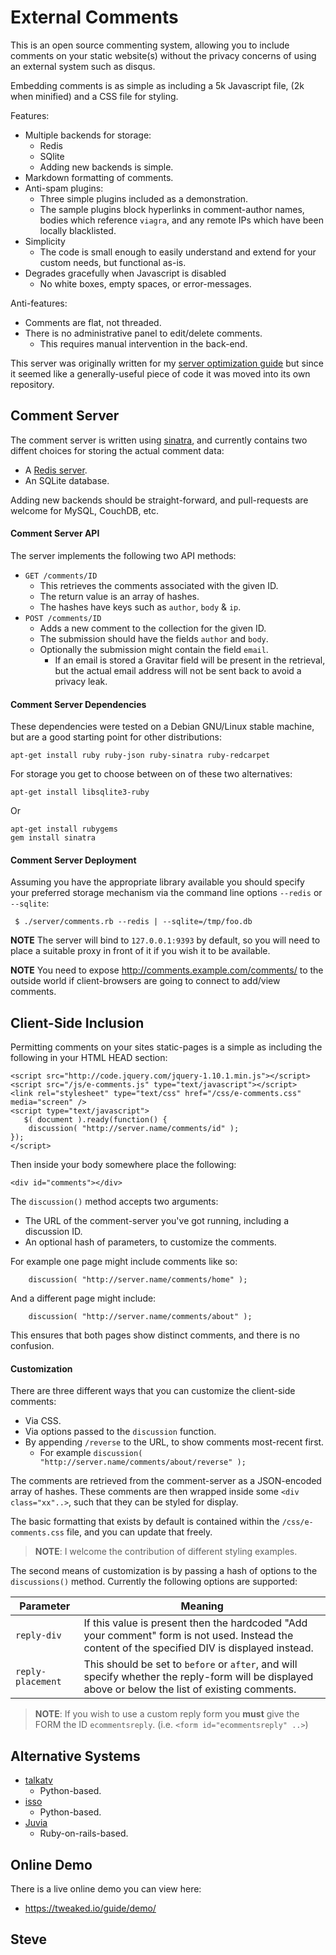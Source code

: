 External Comments
=================

This is an open source commenting system, allowing you to include
comments on your static website(s) without the privacy concerns of
using an external system such as disqus.

Embedding comments is as simple as including a 5k Javascript file,
(2k when minified) and a CSS file for styling.

Features:

* Multiple backends for storage:
   * Redis
   * SQlite
   * Adding new backends is simple.
* Markdown formatting of comments.
* Anti-spam plugins:
   * Three simple plugins included as a demonstration.
   * The sample plugins block hyperlinks in comment-author names, bodies which reference `viagra`, and any remote IPs which have been locally blacklisted.
* Simplicity
   * The code is small enough to easily understand and extend for your custom needs, but functional as-is.
* Degrades gracefully when Javascript is disabled
   * No white boxes, empty spaces, or error-messages.

Anti-features:

* Comments are flat, not threaded.
* There is no administrative panel to edit/delete comments.
   * This requires manual intervention in the back-end.


This server was originally written for my [server optimization guide](http://tweaked.io/) but since it seemed like a generally-useful piece of code it was moved into its own repository.


Comment Server
--------------

The comment server is written using [sinatra](http://www.sinatrarb.com/),
and currently contains two diffent choices for storing the actual comment data:

* A [Redis server](http://redis.io/).
* An SQLite database.

Adding new backends should be straight-forward, and pull-requests are
welcome for MySQL, CouchDB, etc.



#### Comment Server API

The server implements the following two API methods:

* `GET /comments/ID`
   * This retrieves the comments associated with the given ID.
   * The return value is an array of hashes.
   * The hashes have keys such as  `author`, `body` & `ip`.
* `POST /comments/ID`
   * Adds a new comment to the collection for the given ID.
   * The submission should have the fields `author` and `body`.
   * Optionally the submission might contain the field `email`.
       * If an email is stored a Gravitar field will be present in the retrieval, but the actual email address will not be sent back to avoid a privacy leak.


#### Comment Server Dependencies

These dependencies were tested on a Debian GNU/Linux stable machine,
but are a good starting point for other distributions:

    apt-get install ruby ruby-json ruby-sinatra ruby-redcarpet

For storage you get to choose between on of these two alternatives:

    apt-get install libsqlite3-ruby

Or

    apt-get install rubygems
    gem install sinatra


#### Comment Server Deployment

Assuming you have the appropriate library available you should specify
your preferred storage mechanism via the command line options
`--redis` or `--sqlite`:

     $ ./server/comments.rb --redis | --sqlite=/tmp/foo.db

**NOTE** The server will bind to `127.0.0.1:9393` by default, so you
will need to place a suitable proxy in front of it if you wish it to
be available.

**NOTE** You need to expose http://comments.example.com/comments/ to
the outside world if client-browsers are going to connect to add/view comments.


Client-Side Inclusion
---------------------

Permitting comments on your sites static-pages is a simple as including the
following in your HTML HEAD section:

    <script src="http://code.jquery.com/jquery-1.10.1.min.js"></script>
    <script src="/js/e-comments.js" type="text/javascript"></script>
    <link rel="stylesheet" type="text/css" href="/css/e-comments.css" media="screen" />
    <script type="text/javascript">
       $( document ).ready(function() {
        discussion( "http://server.name/comments/id" );
    });
    </script>

Then inside your body somewhere place the following:

    <div id="comments"></div>

The `discussion()` method accepts two arguments:

* The URL of the comment-server you've got running, including a discussion ID.
* An optional hash of parameters, to customize the comments.

For example one page might include comments like so:

        discussion( "http://server.name/comments/home" );

And a different page might include:

        discussion( "http://server.name/comments/about" );

This ensures that both pages show distinct comments, and there is no confusion.



#### Customization

There are three different ways that you can customize the client-side comments:

* Via CSS.
* Via options passed to the `discussion` function.
* By appending `/reverse` to the URL, to show comments most-recent first.
   * For example `discussion( "http://server.name/comments/about/reverse" );`

The comments are retrieved from the comment-server as a JSON-encoded array
of hashes.  These comments are then wrapped inside some `<div class="xx"..>`,
such that they can be styled for display.

The basic formatting that exists by default is contained within
the `/css/e-comments.css` file, and you can update that freely.

> **NOTE**: I welcome the contribution of different styling examples.

The second means of customization is by passing a hash of options
to the `discussions()` method.  Currently the following options are
supported:

|Parameter|Meaning|
|---------|-------|
|`reply-div`|If this value is present then the hardcoded "Add your comment" form is not used.  Instead the content of the specified DIV is displayed instead.|
|`reply-placement`|This should be set to `before` or `after`, and will specify whether the reply-form will be displayed above or below the list of existing comments.|


> **NOTE**: If you wish to use a custom reply form you **must** give the FORM the ID `ecommentsreply`.  (i.e. `<form id="ecommentsreply" ..>`)


Alternative Systems
-------------------

* [talkatv](https://github.com/talkatv/talkatv)
    * Python-based.
* [isso](https://github.com/posativ/isso/)
    * Python-based.
* [Juvia](https://github.com/phusion/juvia)
    * Ruby-on-rails-based.


Online Demo
-----------

There is a live online demo you can view here:

* https://tweaked.io/guide/demo/

Steve
--
